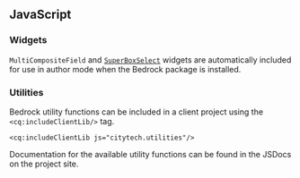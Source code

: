 ## JavaScript

### Widgets

`MultiCompositeField` and [`SuperBoxSelect`](http://www.sencha.com/forum/showthread.php?69307-3.x-Ext.ux.form.SuperBoxSelect) widgets are automatically included for use in author mode when the Bedrock package is installed.

### Utilities

Bedrock utility functions can be included in a client project using the `<cq:includeClientLib/>` tag.

    <cq:includeClientLib js="citytech.utilities"/>

Documentation for the available utility functions can be found in the JSDocs on the project site.